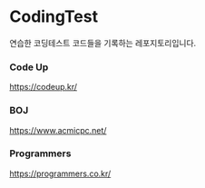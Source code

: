 # CodingTest
연습한 코딩테스트 코드들을 기록하는 레포지토리입니다.

### Code Up
<https://codeup.kr/>

### BOJ
<https://www.acmicpc.net/>

### Programmers
<https://programmers.co.kr/>
